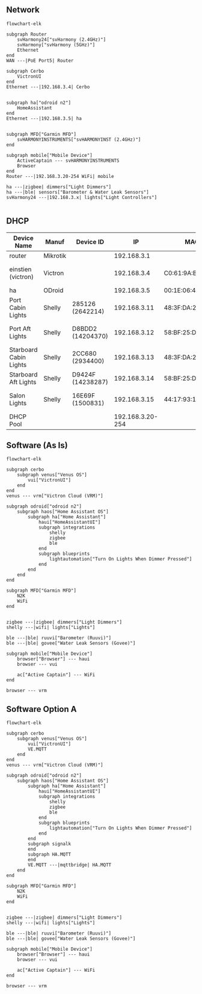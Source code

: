 ## Network
```mermaid
flowchart-elk

subgraph Router
	svHarmony24["svHarmony (2.4GHz)"]
	svHarmony["svHarmony (5GHz)"]
	Ethernet
end
WAN ---|PoE Port5| Router

subgraph Cerbo
	VictronUI
end
Ethernet ---|192.168.3.4| Cerbo


subgraph ha["odroid n2"]
	HomeAssistant
end
Ethernet ---|192.168.3.5| ha


subgraph MFD["Garmin MFD"]
	svHARMONYINSTRUMENTS["svHARMONYINST (2.4GHz)"]
end

subgraph mobile["Mobile Device"]
	ActiveCaptain --- svHARMONYINSTRUMENTS
	Browser
end
Router ---|192.168.3.20-254 WiFi| mobile

ha ---|zigbee| dimmers["Light Dimmers"]
ha ---|ble| sensors["Barometer & Water Leak Sensors"]
svHarmony24 ---|192.168.3.x| lights["Light Controllers"]


```

## DHCP
| Device Name | Manuf | Device ID | IP | MAC | Location |
| ---- | ---- | ---- | ---- | ---- | ---- |
| router | Mikrotik |  | 192.168.3.1 |  | DIN |
| einstien (victron) | Victron |  | 192.168.3.4 | C0:61:9A:B1:12:C5 | Settee, Starboard Side |
| ha | ODroid |  | 192.168.3.5 | 00:1E:06:42:2D:E4 | DIN |
| Port Cabin Lights | Shelly | 285126 (2642214) | 192.168.3.11 | 48:3F:DA:28:51:26 | Settee, Port |
| Port Aft Lights | Shelly | D8BDD2 (14204370) | 192.168.3.12 | 58:BF:25:D8:BD:D2 | Port Engine Room |
| Starboard Cabin Lights | Shelly | 2CC680 (2934400) | 192.168.3.13 | 48:3F:DA:2C:C6:80 | Settee, Starboard Side |
| Starboard Aft Lights | Shelly | D9424F (14238287) | 192.168.3.14 | 58:BF:25:D9:42:4F | Aft Cabin |
| Salon Lights | Shelly | 16E69F (1500831) | 192.168.3.15 | 44:17:93:16:E6:9F | Salon Behind Radio |
| DHCP Pool |  |  | 192.168.3.20-254 |  |  |
## Software (As Is)

```mermaid
flowchart-elk

subgraph cerbo
	subgraph venus["Venus OS"]
		vui["VictronUI"]
	end
end
venus --- vrm["Victron Cloud (VRM)"]

subgraph odroid["odroid n2"]
	subgraph haos["Home Assistant OS"]
		subgraph ha["Home Assistant"]
			haui["HomeAssistantUI"]
			subgraph integrations
				shelly
				zigbee
				ble
			end
			subgraph blueprints
				lightautomation["Turn On Lights When Dimmer Pressed"]
			end
		end
	end
end

subgraph MFD["Garmin MFD"]
	N2K
	WiFi
end


zigbee ---|zigbee| dimmers["Light Dimmers"]
shelly ---|wifi| lights["Lights"]

ble ---|ble| ruuvi["Barometer (Ruuvi)"]
ble ---|ble| govee["Water Leak Sensors (Govee)"]

subgraph mobile["Mobile Device"]
	browser["Browser"] --- haui
	browser --- vui

	ac["Active Captain"] --- WiFi
end

browser --- vrm

```

## Software Option A

```mermaid
flowchart-elk

subgraph cerbo
	subgraph venus["Venus OS"]
		vui["VictronUI"]
		VE.MQTT
	end
end
venus --- vrm["Victron Cloud (VRM)"]

subgraph odroid["odroid n2"]
	subgraph haos["Home Assistant OS"]
		subgraph ha["Home Assistant"]
			haui["HomeAssistantUI"]
			subgraph integrations
				shelly
				zigbee
				ble
			end
			subgraph blueprints
				lightautomation["Turn On Lights When Dimmer Pressed"]
			end
		end
		subgraph signalk
		end
		subgraph HA.MQTT
		end
		VE.MQTT ---|mqttbridge| HA.MQTT
	end
end

subgraph MFD["Garmin MFD"]
	N2K
	WiFi
end


zigbee ---|zigbee| dimmers["Light Dimmers"]
shelly ---|wifi| lights["Lights"]

ble ---|ble| ruuvi["Barometer (Ruuvi)"]
ble ---|ble| govee["Water Leak Sensors (Govee)"]

subgraph mobile["Mobile Device"]
	browser["Browser"] --- haui
	browser --- vui

	ac["Active Captain"] --- WiFi
end

browser --- vrm

```